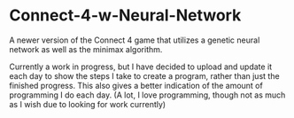 # Connect-4-w-Neural-Network
A newer version of the Connect 4 game that utilizes a genetic neural network as well as the minimax algorithm.

Currently a work in progress, but I have decided to upload and update it each day to show the steps I take to create a program, rather than just the finished progress. 
This also gives a better indication of the amount of programming I do each day. (A lot, I love programming, though not as much as I wish due to looking for work currently)
